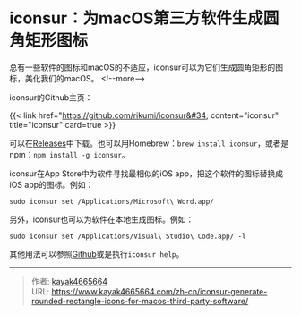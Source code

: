 # iconsur：为macOS第三方软件生成圆角矩形图标

总有一些软件的图标和macOS的不适应，iconsur可以为它们生成圆角矩形的图标，美化我们的macOS。
&lt;!--more--&gt;

iconsur的Github主页：

{{&lt; link href=&#34;https://github.com/rikumi/iconsur&#34; content=&#34;iconsur&#34; title=&#34;iconsur&#34; card=true &gt;}}

可以在[Releases](https://github.com/rikumi/iconsur/releases)中下载。也可以用Homebrew：`brew install iconsur`，或者是npm：`npm install -g iconsur`。

iconsur在App Store中为软件寻找最相似的iOS app，把这个软件的图标替换成iOS app的图标。例如：

```
sudo iconsur set /Applications/Microsoft\ Word.app/
```

另外，iconsur也可以为软件在本地生成图标。例如：

```
sudo iconsur set /Applications/Visual\ Studio\ Code.app/ -l
```

其他用法可以参照[Github](https://github.com/rikumi/iconsur)或是执行`iconsur help`。

---

> 作者: [kayak4665664](https://github.com/kayak4665664)  
> URL: https://www.kayak4665664.com/zh-cn/iconsur-generate-rounded-rectangle-icons-for-macos-third-party-software/  

